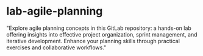 # lab-agile-planning
"Explore agile planning concepts in this GitLab repository: a hands-on lab offering insights into effective project organization, sprint management, and iterative development. Enhance your planning skills through practical exercises and collaborative workflows."
